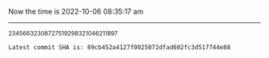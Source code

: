 Now the time is 2022-10-06 08:35:17 am

---

<small>23456632308727519298321046211897</small>

```txt
Latest commit SHA is: 89cb452a4127f0025072dfad602fc3d517744e88
```
